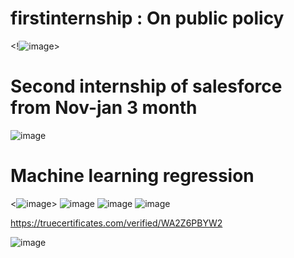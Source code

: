 
# firstinternship : On public policy
 
<!![image](https://github.com/baiju012/firstinternship/assets/111991510/4ec68a4d-e45e-47eb-8fcd-fafdf9e915ba)>

# Second internship of salesforce from Nov-jan 3 month
![image](https://github.com/baiju012/Internship-or-certificate/assets/111991510/69460af6-99a3-4095-acff-cd47fa05c33a)



# Machine learning regression

<![image](https://github.com/baiju012/firstinternship/assets/111991510/76b85fb4-b671-4650-b8ea-6010af65f3a6)>
![image](https://github.com/baiju012/firstinternship/assets/111991510/721424d8-c438-4511-b35f-0b4471be530e)
![image](https://github.com/baiju012/firstinternship/assets/111991510/32bc9629-eb0b-4344-8601-960db49cc2dd)
![image](https://github.com/baiju012/Internship-or-certificate/assets/111991510/13f7a449-47f8-4f4d-8333-19914ea91ab8)


https://truecertificates.com/verified/WA2Z6PBYW2

![image](https://github.com/baiju012/Internship-or-certificate/assets/111991510/dd7d2715-e518-41af-9254-3d67cc30b089)

